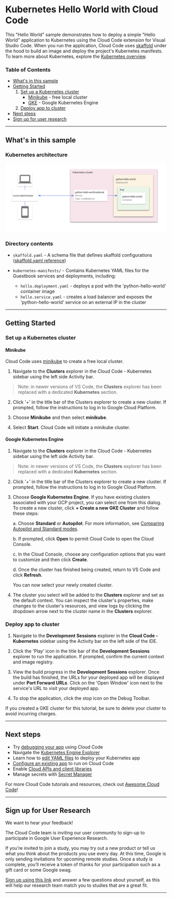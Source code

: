 # Kubernetes Hello World with Cloud Code

This "Hello World" sample demonstrates how to deploy a simple "Hello World" application to Kubernetes using the Cloud Code extension for Visual Studio Code. When you run the application, Cloud Code uses [skaffold](https://skaffold.dev/docs/) under the hood to build an image and deploy the project's Kubernetes manifests. To learn more about Kubernetes, explore the [Kubernetes overview](https://kubernetes.io/docs/concepts/overview/). 

### Table of Contents
* [What's in this sample](#whats-in-this-sample)
* [Getting Started](#getting-started)
    1. [Set up a Kubernetes cluster](#set-up-a-kubernetes-cluster)
        * [Minikube](#minikube) - free local cluster
        * [GKE](#GKE) - Google Kubernetes Engine
    2. [Deploy app to cluster](#deploy-app-to-cluster)
* [Next steps](#next-steps)
* [Sign up for user research](#sign-up-for-user-research)

---
## What's in this sample
### Kubernetes architecture
![Kubernetes Architecture Diagram](../../img/diagram.png)

### Directory contents

- `skaffold.yaml` - A schema file that defines skaffold configurations ([skaffold.yaml reference](https://skaffold.dev/docs/references/yaml/))
- `kubernetes-manifests/` - Contains Kubernetes YAML files for the Guestbook services and deployments, including:

  - `hello.deployment.yaml` - deploys a pod with the 'python-hello-world' container image
  - `hello.service.yaml` - creates a load balancer and exposes the 'python-hello-world' service on an external IP in the cluster

---
## Getting Started

### Set up a Kubernetes cluster

#### Minikube
 
 Cloud Code uses [minikube](https://minikube.sigs.k8s.io/docs/) to create a free local cluster.

1. Navigate to the **Clusters** explorer in the Cloud Code - Kubernetes sidebar using the left side Activity bar.

> Note: in newer versions of VS Code, the **Clusters** explorer has been replaced with a dedicated **Kubernetes** section.

2. Click '+' in the title bar of the Clusters explorer to create a new cluster. If prompted, follow the instructions to log in to Google Cloud Platform.  

3. Choose **Minikube** and then select **minikube**. 

2. Select **Start**. Cloud Code will initiate a minikube cluster.

#### Google Kubernetes Engine

1. Navigate to the **Clusters** explorer in the Cloud Code - Kubernetes sidebar using the left side Activity bar.

> Note: in newer versions of VS Code, the **Clusters** explorer has been replaced with a dedicated **Kubernetes** section.

2. Click '+' in the title bar of the Clusters explorer to create a new cluster. If prompted, follow the instructions to log in to Google Cloud Platform.  

3. Choose **Google Kubernetes Engine**. If you have existing clusters associated with your GCP project, you can select one from this dialog. To create a new cluster, click **+ Create a new GKE Cluster** and follow these steps:

    a. Choose **Standard** or **Autopilot**. For more information, see [Comparing Autopilot and Standard modes](https://cloud.google.com/kubernetes-engine/docs/concepts/autopilot-overview#comparison?utm_source=ext&utm_medium=partner&utm_campaign=CDR_kri_gcp_cloudcodereadmes_012521&utm_content=-).

    b. If prompted, click **Open** to permit Cloud Code to open the Cloud Console.

    c. In the Cloud Console, choose any configuration options that you want to customize and then click **Create**.

    d. Once the cluster has finished being created, return to VS Code and click **Refresh**.

    You can now select your newly created cluster.

8. The cluster you select will be added to the **Clusters** explorer and set as the default context. You can inspect the cluster's properties, make changes to the cluster's resources, and view logs by clicking the dropdown arrow next to the cluster name in the **Clusters** explorer.

### Deploy app to cluster

1. Navigate to the **Development Sessions** explorer in the **Cloud Code - Kubernetes** sidebar using the Activity bar on the left side of the IDE.

2. Click the 'Play' icon in the title bar of the **Development Sessions** explorer to run the application. If prompted, confirm the current context and image registry.

3. View the build progress in the **Development Sessions** explorer. Once the build has finished, the URLs for your deployed app will be displayed under **Port Forward URLs**. Click on the 'Open Window' icon next to the service's URL to visit your deployed app.

4.  To stop the application, click the stop icon on the Debug Toolbar.

If you created a GKE cluster for this tutorial, be sure to delete your cluster to avoid incurring charges.

---
## Next steps
* Try [debugging your app](https://cloud.google.com/code/docs/vscode/debug?utm_source=ext&utm_medium=partner&utm_campaign=CDR_kri_gcp_cloudcodereadmes_012521&utm_content=-) using Cloud Code
* Navigate the [Kubernetes Engine Explorer](https://cloud.google.com/code/docs/vscode/using-the-gke-explorer?utm_source=ext&utm_medium=partner&utm_campaign=CDR_kri_gcp_cloudcodereadmes_012521&utm_content=-)
* Learn how to [edit YAML files](https://cloud.google.com/code/docs/vscode/yaml-editing?utm_source=ext&utm_medium=partner&utm_campaign=CDR_kri_gcp_cloudcodereadmes_012521&utm_content=-) to deploy your Kubernetes app
* [Configure an existing app](https://cloud.google.com/code/docs/vscode/setting-up-an-existing-app?utm_source=ext&utm_medium=partner&utm_campaign=CDR_kri_gcp_cloudcodereadmes_012521&utm_content=-) to run on Cloud Code
* Enable [Cloud APIs and client libraries](https://cloud.google.com/code/docs/vscode/client-libraries?utm_source=ext&utm_medium=partner&utm_campaign=CDR_kri_gcp_cloudcodereadmes_012521&utm_content=-)
* Manage secrets with [Secret Manager](https://cloud.google.com/code/docs/vscode/secret-manager?utm_source=ext&utm_medium=partner&utm_campaign=CDR_kri_gcp_cloudcodereadmes_012521&utm_content=-)

For more Cloud Code tutorials and resources, check out [Awesome Cloud Code](https://github.com/russwolf/awesome-cloudclode)!

---
## Sign up for User Research

We want to hear your feedback!

The Cloud Code team is inviting our user community to sign-up to participate in Google User Experience Research. 

If you’re invited to join a study, you may try out a new product or tell us what you think about the products you use every day. At this time, Google is only sending invitations for upcoming remote studies. Once a study is complete, you’ll receive a token of thanks for your participation such as a gift card or some Google swag. 

[Sign up using this link](https://google.qualtrics.com/jfe/form/SV_4Me7SiMewdvVYhL?reserved=1&utm_source=In-product&Q_Language=en&utm_medium=own_prd&utm_campaign=Q1&productTag=clou&campaignDate=January2021&referral_code=UXbT481079) and answer a few questions about yourself, as this will help our research team match you to studies that are a great fit.

----
